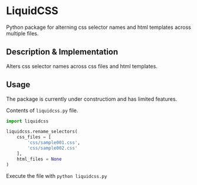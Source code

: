 # LiquidCSS
Python package for alterning css selector names and html templates across multiple files.
## Description & Implementation
Alters css selector names across css files and html templates.
## Usage
The package is currently under constructiom and has limited features.

Contents of ```liquidcss.py``` file.
``` python
import liquidcss

liquidcss.rename_selectors(
    css_files = [
        'css/sample001.css',
        'css/sample002.css'
    ],
    html_files = None
)
```

Execute the file with ```python liquidcss.py```